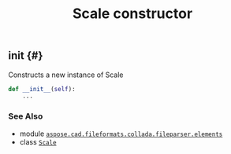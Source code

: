 ﻿---
title: Scale constructor
second_title: Aspose.CAD for Python via .NET API References
description: 
type: docs
weight: 10
url: /python-net/aspose.cad.fileformats.collada.fileparser.elements/scale/__init__/
is_root: false
---

## __init__ {#}

Constructs a new instance of Scale



```python
def __init__(self):
    ...
```





### See Also
* module [`aspose.cad.fileformats.collada.fileparser.elements`](../../)
* class [`Scale`](/cad/python-net/aspose.cad.fileformats.collada.fileparser.elements/scale)
